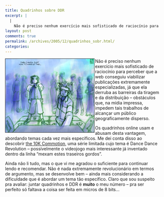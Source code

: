 ```yaml
---
title: Quadrinhos sobre DDR
excerpt: |
  |
    Não é preciso nenhum exercício mais sofisticado de raciocínio para perceber que a web conseguiu viabilizar publicações extremamente especializadas, já que ela derruba as barreiras da tiragem e da distribuição - obstáculos que, na mídia impressa, impedem tais trabalhos de...
layout: post
comments: true
permalink: /archives/2005/12/quadrinhos_sobr.html/
categories:
---
```

<img title="Cena de The 10K Commotion" src="/archives/img/10k.jpg" width="290" height="240" border="1" align="left" style="margin-right:2px" />Não é preciso nenhum exercício mais sofisticado de raciocínio para perceber que a web conseguiu viabilizar publicações extremamente especializadas, já que ela derruba as barreiras da tiragem e da distribuição &#8211; obstáculos que, na mídia impressa, impedem tais trabalhos de alcançar um público geograficamente disperso.

Os quadrinhos online usam e abusam desta vantagem, abordando temas cada vez mais específicos. Me dei conta disso ao descobrir [the 10K Commotion][1], uma série limitada cujo tema é Dance Dance Revolution &#8211; possívelmente o videojogo mais interessante já inventado dentro da linha &#8220;mexam estes traseiros gordos&#8221;.

Ainda não li tudo, mas o que vi me agradou o suficiente para continuar lendo e recomendar. Não é nada extremamente revolucionário em termos de argumento, mas se desenvolve bem &#8211; ainda mais considerando a dificuldade que é abordar um tema tão específico. Claro que sou suspeito pra avaliar: juntar quadrinhos e DDR é **muito** o meu número &#8211; pra ser perfeito só faltava a coisa ser feita em micros de 8 bits&#8230;

 [1]: http://10kcommotion.com/
